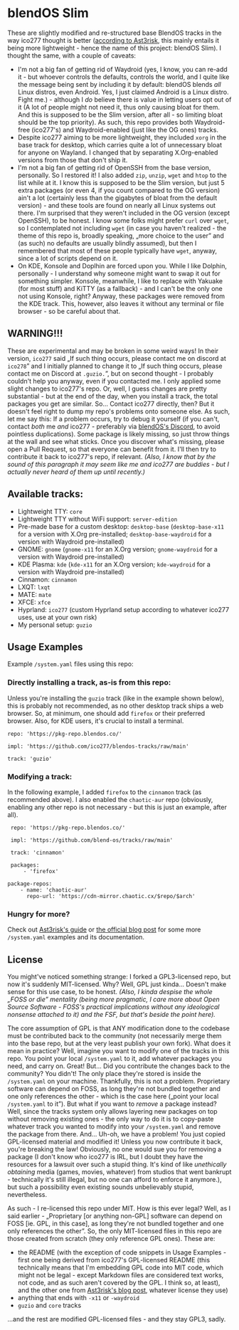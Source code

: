 # blendOS Slim
These are slightly modified and re-structured base BlendOS tracks in the way ico277 thought is better ([according to Ast3risk](https://asterisk.lol/blog/blend_v4/), this mainly entails it being more lightweight - hence the name of this project: blendOS Slim). I thought the same, with a couple of caveats:
* I'm not a big fan of getting rid of Waydroid (yes, I know, you can re-add it - but whoever controls the defaults, controls the world, and I quite like the message being sent by including it by default: blendOS blends *all* Linux distros, even Android. Yes, I just claimed Android is a Linux distro. Fight me.) - although I *do* believe there is value in letting users opt out of it (A lot of people might not need it, thus only causing bloat for them. And this is supposed to be the Slim version, after all - so limiting bloat should be the top priority). As such, this repo provides both Waydroid-free (ico277's) and Waydroid-enabled (just like the OG ones) tracks.
* Despite ico277 aiming to be more lightweight, they included `xorg` in the base track for desktop, which carries quite a lot of unnecessary bloat for anyone on Wayland. I changed that by separating X.Org-enabled versions from those that don't ship it.
* I'm not a big fan of getting rid of OpenSSH from the base version, personally. So I restored it! I also added `zip`, `unzip`, `wget` and `htop` to the list while at it. I know this is supposed to be the Slim version, but just 5 extra packages (or even 4, if you count compared to the OG version) ain't a lot (certainly less than the gigabytes of bloat from the default version) - and these tools are found on nearly all Linux systems out there. I'm surprised that they weren't included in the OG version (except OpenSSH), to be honest. I know some folks might prefer `curl` over `wget`, so I contemplated not including `wget` (in case you haven't realized - the theme of this repo is, broadly speaking, „more choice to the user” and (as such) no defaults are usually blindly assumed), but then I remembered that most of these people typically have `wget`, anyway, since a lot of scripts depend on it.
* On KDE, Konsole and Doplhin are forced upon you. While I like Dolphin, personally - I understand why someone might want to swap it out for something simpler. Konsole, meanwhile, I like to replace with Yakuake (for most stuff) and KiTTY (as a fallback) - and I can't be the only one not using Konsole, right? Anyway, these packages were removed from the KDE track. This, however, also leaves it without any terminal or file browser - so be careful about that.

## WARNING!!!
These are experimental and may be broken in some weird ways! In their version, `ico277` said „If such thing occurs, please contact me on discord at `ico278`” and I initially planned to change it to „If such thing occurs, please contact me on Discord at `.guzio.`”, but on second thought - I probably couldn't help you anyway, even if you contacted me. I only applied some slight changes to ico277's repo. Or, well, I guess changes are pretty substantial - but at the end of the day, when you install a track, the total packages you get are similar. So... Contact ico277 directly, then? But it doesn't feel right to dump my repo's problems onto someone else. As such, let me say this: If a problem occurs, try to debug it yourself (if you can't, contact *both* me *and* ico277 - preferably via [blendOS's Discord](idk), to avoid pointless duplications). Some package is likely missing, so just throw things at the wall and see what sticks. Once you discover what's missing, please open a Pull Request, so that everyone can benefit from it. I'll then try to contribute it back to ico277's repo, if relevant. *(Also, I know that by the sound of this paragraph it may seem like me and ico277 are buddies - but I actually never heard of them up until recently.)*

## Available tracks:
* Lightweight TTY: `core`
* Lightweight TTY without WiFi support: `server-edition`
* Pre-made base for a custom desktop: `desktop-base` (`desktop-base-x11` for a version with X.Org pre-installed; `desktop-base-waydroid` for a version with Waydroid pre-installed)
* GNOME: `gnome` (`gnome-x11` for an X.Org version; `gnome-waydroid` for a version with Waydroid pre-installed)
* KDE Plasma: `kde` (`kde-x11` for an X.Org version; `kde-waydroid` for a version with Waydroid pre-installed)
* Cinnamon: `cinnamon`
* LXQT: `lxqt`
* MATE: `mate`
* XFCE: `xfce`
* Hyprland: `ico277` (custom Hyprland setup according to whatever ico277 uses, use at your own risk)
* My personal setup: `guzio`

## Usage Examples
Example `/system.yaml` files using this repo:
### Directly installing a track, as-is from this repo:
Unless you're installing the `guzio` track (like in the example shown below), this is probably not recommended, as no other desktop track ships a web browser. So, at minimum, one should add `firefox` or their preferred browser. Also, for KDE users, it's crucial to install a terminal.
```
repo: 'https://pkg-repo.blendos.co/'

impl: 'https://github.com/ico277/blendos-tracks/raw/main'

track: 'guzio'
```
### Modifying a track:
In the following example, I added `firefox` to the `cinnamon` track (as recommended above). I also enabled the `chaotic-aur` repo (obviously, enabling any other repo is not necessary - but this is just an example, after all).
```
 repo: 'https://pkg-repo.blendos.co/'

 impl: 'https://github.com/blend-os/tracks/raw/main'

 track: 'cinnamon' 

 packages: 
     - 'firefox'

package-repos:
    - name: 'chaotic-aur'
      repo-url: 'https://cdn-mirror.chaotic.cx/$repo/$arch'
```
### Hungry for more?
Check out [Ast3risk's guide](https://asterisk.lol/blog/blend_v4/) or [the official blog post](idk) for some more `/system.yaml` examples and its documentation.

## License
You might've noticed something strange: I forked a GPL3-licensed repo, but now it's suddenly MIT-licensed. Why? Well, GPL just kinda... Doesn't make sense for this use case, to be honest. *(Also, I kinda despise the whole „FOSS or die” mentality (being more pragmatic, I care more about Open Source Software - FOSS's practical implications without any ideological nonsense attached to it) and the FSF, but that's beside the point here).*

The core assumption of GPL is that ANY modification done to the codebase must be contributed back to the community (not necessarily merge them into the base repo, but at the very least publish your own fork). What does it mean in practice? Well, imagine you want to modify one of the tracks in this repo. You point your local `/system.yaml` to it, add whatever packages you need, and carry on. Great! But... Did you contribute the changes back to the community? You didn't! The only place they're stored is inside the `/system.yaml` on your machine. Thankfully, this is not a problem. Proprietary software can depend on FOSS, as long they're not bundled together and one only references the other - which is the case here („point your local `/system.yaml` to it”). But what if you want to *remove* a package instead? Well, since the tracks system only allows layering new packages on top without removing existing ones - the only way to do it is to copy-paste whatever track you wanted to modify into your `/system.yaml` and remove the package from there. And... Uh-oh, we have a problem! You just copied GPL-licensed material and modified it! Unless you now contribute it back, you're breaking the law! Obviously, no one would sue you for removing a package (I don't know who ico277 is IRL, but I doubt they have the resources for a lawsuit over such a stupid thing. It's kind of like *unethically obtaining* media (games, movies, whatever) from studios that went bankrupt - technically it's still illegal, but no one can afford to enforce it anymore.), but such a possibility even existing sounds unbelievably stupid, nevertheless.

As such - I re-licensed this repo under MIT. How is this ever legal? Well, as I said earlier - „Proprietary \[or anything non-GPL] software can depend on FOSS \[ie. GPL, in this case], as long they're not bundled together and one only references the other”. So, the only MIT-licensed files in this repo are those created from scratch (they only reference GPL ones). These are:
* the README (with the exception of code snippets in Usage Examples - first one being derived from ico277's GPL-licensed README (this technically means that I'm embedding GPL code into MIT code, which might not be legal - except Markdown files are considered text works, not code, and as such aren't covered by the GPL. I think so, at least), and the other one from [Ast3risk's blog post](https://asterisk.lol/blog/blend_v4/), whatever license they use)
* anything that ends with `-x11` or `-waydroid`
* `guzio` and `core` tracks

...and the rest are modified GPL-licensed files - and they stay GPL3, sadly.
